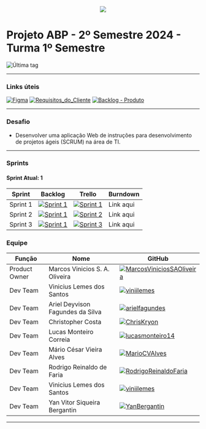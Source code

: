 <p align="center">
  <img src="https://i.imgur.com/ZvXdOPz.png">
  <br />
</p>

# Projeto ABP - 2º Semestre 2024 - Turma 1º Semestre
![Última tag](https://img.shields.io/github/v/tag/hallwaytechgrupo/ABP-2024-2?color=blue&logo=git&logoColor=white&style=for-the-badge)

<hr />

### Links úteis

[![Figma](https://img.shields.io/static/v1?style=for-the-badge&label=&color=black&logo=figma&message=Prot%C3%B3tipo)](#) [![Requisitos_do_Cliente](https://img.shields.io/static/v1?style=for-the-badge&label=&color=black&logo=gitbook&message=Requisitos%20do%20Cliente)](https://github.com/hallwaytechgrupo/ABP-2024-2/wiki/Requisitos-do-Cliente) [![Backlog - Produto](https://img.shields.io/static/v1?style=for-the-badge&label=&color=black&logo=readthedocs&message=Backlog%20do%20Produto)](https://github.com/users/hallwaytechgrupo/projects/2/views/3)

<!--
| Título | Link |
|---|---|
| Protótipo | [![Figma](https://img.shields.io/static/v1?style=for-the-badge&label=Figma&color=black&logo=figma&message=Acessar)](#) |
| Requisitos do Cliente | [![Requisitos_do_Cliente](https://img.shields.io/static/v1?style=for-the-badge&label=GitBook&color=black&logo=gitbook&message=Acessar)](#) |
| Backlog - Produto | [![Backlog_Produto](https://img.shields.io/static/v1?style=for-the-badge&label=Backlog%20Produto&color=black&logo=readthedocs&message=Acessar)](#) |
| Burndown | [![Burndown](https://img.shields.io/static/v1?style=for-the-badge&label=Burndown&color=black&logo=simpleanalytics&message=Acessar)](#) |
-->

<hr />

### Desafio
- Desenvolver uma aplicação Web de instruções para desenvolvimento de projetos ágeis (SCRUM) na área de TI.

<hr />

### Sprints
#### Sprint Atual: 1

| Sprint | Backlog | Trello | Burndown | 
|---|---|---|---|
| Sprint 1 | [![Sprint 1](https://img.shields.io/static/v1?style=for-the-badge&label=Backlog%20Sprint%201&color=blue&logo=readthedocs&message=Acessar)](#)  | [![Sprint 1](https://img.shields.io/static/v1?style=for-the-badge&label=&color=black&logo=gitlfs&message=Acessar)](#) | Link aqui |
| Sprint 2 | [![Sprint 1](https://img.shields.io/static/v1?style=for-the-badge&label=Backlog%20Sprint%202&color=red&logo=readthedocs&message=Indispon%C3%ADvel)](#) | [![Sprint 2](https://img.shields.io/static/v1?style=for-the-badge&label=&color=black&logo=gitlfs&message=Acessar)](#) | Link aqui |
| Sprint 3 | [![Sprint 1](https://img.shields.io/static/v1?style=for-the-badge&label=Backlog%20Sprint%203&color=red&logo=readthedocs&message=Indispon%C3%ADvel)](#) | [![Sprint 3](https://img.shields.io/static/v1?style=for-the-badge&label=&color=black&logo=gitlfs&message=Acessar)](#) | Link aqui |

### Equipe
| Função | Nome | GitHub |
|---|---|---|
| Product Owner | Marcos Vinicios S. A. Oliveira | [![MarcosViniciosSAOliveira](https://img.shields.io/static/v1?style=for-the-badge&label=marcknero&color=purple&logo=github&message=Product%20Owner)](https://github.com/marcknero) |
| Dev Team | Vinicius Lemes dos Santos | [![viniilemes](https://img.shields.io/static/v1?style=for-the-badge&label=viniilemes&color=green&logo=github&message=Scrum%20Master)](https://github.com/viniilemes) |
| Dev Team | Ariel Deyvison Fagundes da Silva | [![arielfagundes](https://img.shields.io/static/v1?style=for-the-badge&label=arielfagundes&color=blue&logo=github&message=Dev%20Team)](https://github.com/arielfagundes) |
| Dev Team | Christopher Costa | [![ChrisKryon](https://img.shields.io/static/v1?style=for-the-badge&label=ChrisKryon&color=blue&logo=github&message=Dev%20Team)](https://github.com/ChrisKryon) |
| Dev Team | Lucas Monteiro Correia | [![lucasmonteiro14](https://img.shields.io/static/v1?style=for-the-badge&label=lucasmonteiro14&color=blue&logo=github&message=Dev%20Team)](https://github.com/lucasmonteiro14) |
| Dev Team | Mário César Vieira Alves | [![MarioCVAlves](https://img.shields.io/static/v1?style=for-the-badge&label=MarioCesarVieiraAlves&color=blue&logo=github&message=Dev%20Team)](https://github.com/MarioCesarVieiraAlves) |
| Dev Team | Rodrigo Reinaldo de Faria | [![RodrigoReinaldoFaria](https://img.shields.io/static/v1?style=for-the-badge&label=RodrigoReinaldodeFaria&color=blue&logo=github&&message=Dev%20Team)](https://github.com/RodrigoReinaldodeFaria) |
| Dev Team | Vinicius Lemes dos Santos | [![viniilemes](https://img.shields.io/static/v1?style=for-the-badge&label=viniilemes&color=blue&logo=github&message=Dev%20Team)](https://github.com/viniilemes) |
| Dev Team | Yan Vitor Siqueira Bergantin | [![YanBergantin](https://img.shields.io/static/v1?style=for-the-badge&label=YanBergantin&color=blue&logo=github&message=Dev%20Team)](https://github.com/YanBergantin) |

<hr />